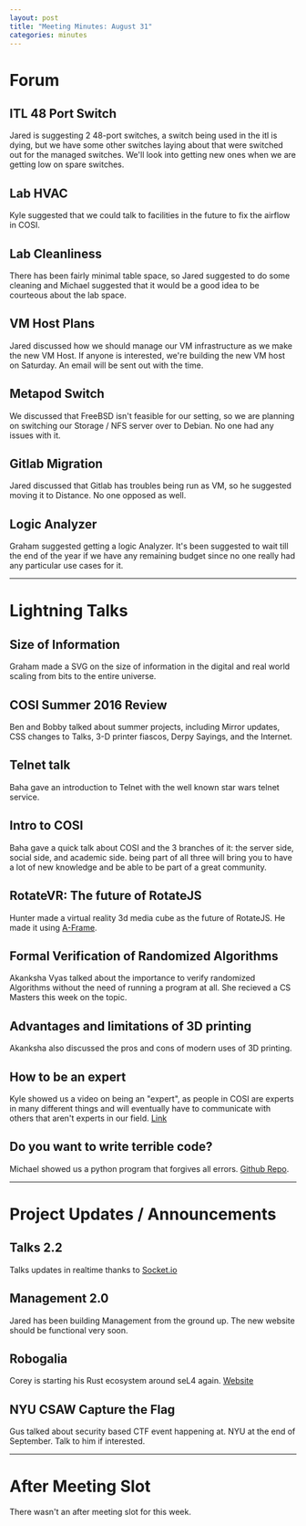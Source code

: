```yaml
---
layout: post
title: "Meeting Minutes: August 31"
categories: minutes
---
```


# Forum

## ITL 48 Port Switch
Jared is suggesting 2 48-port switches, a switch being used in the itl is dying,
but we have some other switches laying about that were switched out for the managed
switches. We'll look into getting new ones when we are getting low on spare switches.

## Lab HVAC
Kyle suggested that we could talk to facilities in the future to fix the airflow in
COSI.

## Lab Cleanliness
There has been fairly minimal table space, so Jared suggested to do some cleaning
and Michael suggested that it would be a good idea to be courteous about the lab space.

## VM Host Plans
Jared discussed how we should manage our VM infrastructure as we make the new VM Host.
If anyone is interested, we're building the new VM host on Saturday. An email will be sent
out with the time.

## Metapod Switch
We discussed that FreeBSD isn't feasible for our setting, so we are planning on switching
our Storage / NFS server over to Debian. No one had any issues with it.

## Gitlab Migration
Jared discussed that Gitlab has troubles being run as VM, so he suggested moving it to Distance.
No one opposed as well.

## Logic Analyzer
Graham suggested getting a logic Analyzer. It's been suggested to wait till the end of the year
if we have any remaining budget since no one really had any particular use cases for it.

---

# Lightning Talks

## Size of Information
Graham made a SVG on the size of information in the digital and real world scaling from bits to the entire universe.

## COSI Summer 2016 Review
Ben and Bobby talked about summer projects, including Mirror updates, CSS changes
to Talks, 3-D printer fiascos, Derpy Sayings, and the Internet.

## Telnet talk
Baha gave an introduction to Telnet with the well known star wars telnet service.

## Intro to COSI
Baha gave a quick talk about COSI and the 3 branches of
it: the server side, social side, and academic side.
being part of all three will bring you to have a lot of
new knowledge and be able to be part of a great community.

## RotateVR: The future of RotateJS
Hunter made a virtual reality 3d media cube as the future
of RotateJS. He made it using [A-Frame](https://aframe.io/).

## Formal Verification of Randomized Algorithms
Akanksha Vyas talked about the importance to verify randomized
Algorithms without the need of running a program at all. She
recieved a CS Masters this week on the topic.

## Advantages and limitations of 3D printing
Akanksha also discussed the pros and cons of modern uses
of 3D printing.

## How to be an expert
Kyle showed us a video on being an "expert", as people in
COSI are experts in many different things and will eventually
have to communicate with others that aren't experts in our field. [Link](https://www.youtube.com/watch?v=BKorP55Aqvg)

## Do you want to write terrible code?
Michael showed us a python program that forgives all errors. [Github Repo](https://github.com/ajalt/fuckitpy).

---

# Project Updates / Announcements

## Talks 2.2
Talks updates in realtime thanks to [Socket.io](http://socket.io/)

## Management 2.0
Jared has been building Management from the ground up.
The new website should be functional very soon.

## Robogalia
Corey is starting his Rust ecosystem around seL4 again.
[Website](https://robigalia.org/)

## NYU CSAW Capture the Flag
Gus talked about security based CTF event happening at.
NYU at the end of September. Talk to him if interested.

---

# After Meeting Slot

There wasn't an after meeting slot for this week.

